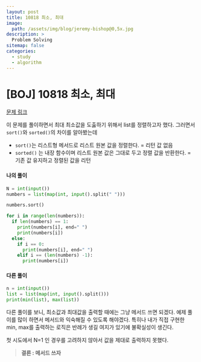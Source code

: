 ```yaml
---
layout: post
title: 10818 최소, 최대
image:
  path: /assets/img/blog/jeremy-bishop@0,5x.jpg
description: >
  Problem Solving
sitemap: false
categories:
  - study
  - algorithm
---
```


# [BOJ] 10818 최소, 최대

[문제 링크](https://boj.kr/10818)

이 문제를 풀이하면서 최대 최소값을 도춣하기 위해서 list를 정렬하고자 했다.
그러면서 `sort()`와 `sorted()`의 차이를 알아봤는데
* `sort()`는 리스트형 메서드로 리스트 원본 값을 정렬한다. = 리턴 값 없음
* `sorted()` 는 내장 함수이며 리스트 원본 값은 그대로 두고 정렬 값을 반환한다. = 기존 값 유지하고 정렬된 값을 리턴

#### 나의 풀이

```python
N = int(input())
numbers = list(map(int, input().split(" ")))

numbers.sort()

for i in range(len(numbers)):
  if len(numbers) == 1:
    print(numbers[i], end=" ")
    print(numbers[i])
  else:
    if i == 0:
      print(numbers[i], end=" ")
    elif i == (len(numbers) -1):
      print(numbers[i])

```

#### 다른 풀이

```python
n = int(input())
list = list(map(int, input().split()))
print(min(list), max(list))
```

다른 풀이를 보니, 최소값과 최대값을 출력할 때에는 그냥 메서드 쓰면 되겠다.
예제 풀이를 많이 하면서 메서드와 익숙해질 수 있도록 해야겠다.
특히나 내가 직접 구현한 min, max를 출력하는 로직은 반례가 생길 여지가 있기에 불확실성이 생긴다.

첫 시도에서 N=1 인 경우를 고려하지 않아서 값을 제대로 출력하지 못했다.

> **결론 : 메서드 쓰자**
